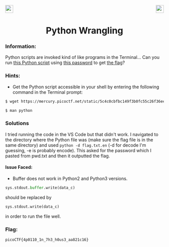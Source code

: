 <img src="https://img.shields.io/badge/Category%3A-General%20Skills-red" height="25"><img src="https://img.shields.io/badge/Points Value%3A%20-10-green[700]" align="right" height="25">

<div align="center">
<h1> Python Wrangling </h1>
</div>

### Information:
Python scripts are invoked kind of like programs in the Terminal... Can you run <a href="https://mercury.picoctf.net/static/5c4c0cbfbc149f3b0fc55c26f36ee707/ende.py">this Python script</a> using <a href="https://mercury.picoctf.net/static/5c4c0cbfbc149f3b0fc55c26f36ee707/pw.txt">this password</a> to get <a href="https://mercury.picoctf.net/static/5c4c0cbfbc149f3b0fc55c26f36ee707/flag.txt.en">the flag</a>?

### Hints:
- Get the Python script accessible in your shell by entering the following command in the Terminal prompt: 
```sh 
$ wget https://mercury.picoctf.net/static/5c4c0cbfbc149f3b0fc55c26f36ee707/ende.py
```
```sh
$ man python
```
### Solutions
I tried running the code in the VS Code but that didn't work. I navigated to the directory where the Python file was (make sure the flag file is in the same directory) and used ```python -d flag.txt.en``` (-d for decode I'm guessing, -e is probably encode). This asked for the password which I pasted from pwd.txt and then it outputted the flag.

#### Issue Faced: 
- Buffer does not work in Python2 and Python3 versions.

```python
sys.stdout.buffer.write(data_c)
```
should be replaced by 

```python
sys.stdout.write(data_c)
```
in order to run the file well.

### Flag:

```sh
picoCTF{4p0110_1n_7h3_h0us3_aa821c16}
```